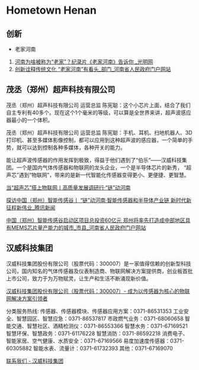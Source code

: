 # Hometown Henan

## 创新

- 老家河南

1. [河南为啥被称为“老家”？纪录片《老家河南》告诉你 _光明网](https://difang.gmw.cn/ha/2021-01/08/content_34529840.htm)
2. [创新诠释传统文化 “老家河南”有看头_部门_河南省人民政府门户网站](https://www.henan.gov.cn/2022/08-09/2557257.html)

## 茂丞（郑州）超声科技有限公司

茂丞（郑州）超声科技有限公司 运营总监 陈宪聪：这个小芯片上面，结合了我们自主专利有40多个。现在这个1个毫米的等级，可以算是全世界来讲，超声波感应器最小的一个体积。

茂丞（郑州）超声科技有限公司 运营总监 陈宪聪：手机、耳机、扫地机器人、3D打印机、甚至多媒体影像控制，都可以应用到这种超声波的感应器，一个简单的手势，就可以达到控制各种多媒体，各种开关的能力。

能让超声波传感器的作用发挥到极致，得益于他们遇到了“伯乐”——汉威科技集团。一个是国内气体传感器和物联网的龙头企业，一个是半导体芯片的新秀， “超声芯”遇到“物联网”，带来的是新一代智能化传感器变得更小、更便捷、更智慧。

[当“超声芯”搭上物联网丨高质量发展调研行·“链”动河南](https://share.hntv.tv/news/0/1681628692295139330)

[探访中国（郑州）智能传感谷丨 “链”动河南·智能传感器和半导体产业链 新时代新征程新伟业_腾讯新闻](https://new.qq.com/rain/a/20230712A09F2U00)

[中国（郑州）智能传感谷启动区项目总投资60亿元 郑州将率先打造成中部地区具有MEMS芯片量产能力的城市_市县_河南省人民政府门户网站](https://www.henan.gov.cn/2022/03-09/2411447.html)

## 汉威科技集团

汉威科技集团股份有限公司（股票代码：300007）是一家值得信赖的创新型科技公司，国内知名的气体传感器及仪表制造商、物联网解决方案提供商，创业板首批上市公司，致力于为万物赋灵，让生产和生活不断涌现新价值。

[汉威科技集团股份有限公司（股票代码：300007）- 成为以传感器为核心的物联网解决方案引领者](https://www.hanwei.cn/)

分类服务热线:
传感器、传感器模块、传感器应用方案：0371-86531353
工业安全、智慧园区、智慧应急：0371-86537817
市政燃气业务：0371-68060658
智能交通、智慧社区、酒精检测仪：0371-86553366
智慧水务：0371-67169521
智慧环保、智慧政务：0371-61176228
智慧消防：0371-86592218
消费电子、智能家居、空气健康、水质安全：0371-67169566
易度加速度传感器：0371-60305882
智能水表、流量计：0371-61732393
其他：0371-67169070

[联系我们 - 汉威科技集团](https://www.hanwei.cn/contact/)